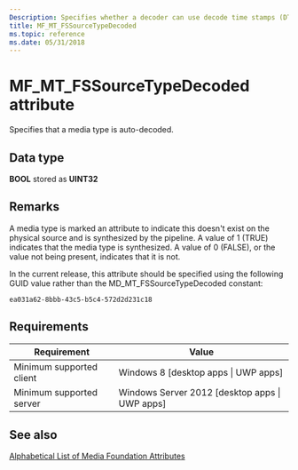 ```yaml
---
Description: Specifies whether a decoder can use decode time stamps (DTS) when setting time stamps.
title: MF_MT_FSSourceTypeDecoded
ms.topic: reference
ms.date: 05/31/2018
---
```


# MF\_MT\_FSSourceTypeDecoded attribute

Specifies that a media type is auto-decoded.

## Data type

**BOOL** stored as **UINT32**


## Remarks
A media type is marked an attribute to indicate this doesn't exist on the physical source and is synthesized by the pipeline. A value of 1 (TRUE) indicates that the media type is synthesized. A value of 0 (FALSE), or the value not being present, indicates that it is not.

In the current release, this attribute should be specified using the following GUID value rather than the MD_MT_FSSourceTypeDecoded constant:

```ea031a62-8bbb-43c5-b5c4-572d2d231c18```


## Requirements



| Requirement | Value |
|-------------------------------------|------------------------------------------------------------------------------------|
| Minimum supported client<br/> | Windows 8 \[desktop apps \| UWP apps\]<br/>                                  |
| Minimum supported server<br/> | Windows Server 2012 \[desktop apps \| UWP apps\]<br/>                        |



## See also

<dl> <dt>

[Alphabetical List of Media Foundation Attributes](alphabetical-list-of-media-foundation-attributes.md)
</dt> </dl>

 

 




